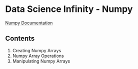 # Data Science Infinity - Numpy
[Numpy Documentation](https://numpy.org/doc/)

## Contents
1. Creating Numpy Arrays
2. Numpy Array Operations
3. Manipulating Numpy Arrays